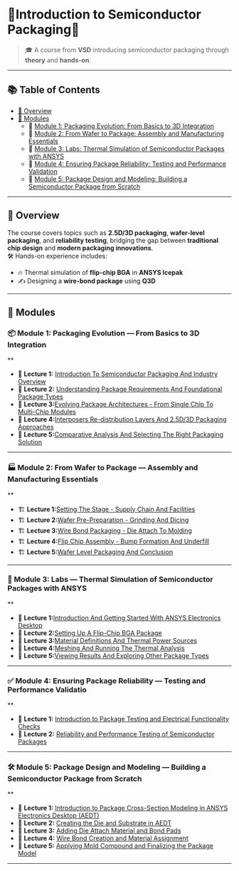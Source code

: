 
# 🌟Introduction to Semiconductor Packaging🌟

> 🎓 A course from **VSD** introducing semiconductor packaging through **theory** and **hands-on**.

---

## 📚 Table of Contents

- [📌 Overview](#overview)
- [🧩 Modules](#modules)
  - 🔹 [Module 1: Packaging Evolution: From Basics to 3D Integration](#module-1-packaging-evolution-from-basics-to-3d-integration)
  - 🔹 [Module 2: From Wafer to Package: Assembly and Manufacturing Essentials](#module-2-from-wafer-to-package-assembly-and-manufacturing-essentials)
  - 🔹 [Module 3: Labs: Thermal Simulation of Semiconductor Packages with ANSYS](#module-3-labs-thermal-simulation-of-semiconductor-packages-with-ansys)
  - 🔹 [Module 4: Ensuring Package Reliability: Testing and Performance Validation](#module-4-ensuring-package-reliability-testing-and-performance-validation)
  - 🔹 [Module 5: Package Design and Modeling: Building a Semiconductor Package from Scratch](#module-5-package-design-and-modeling-building-a-semiconductor-package-from-scratch)

    
---

## 🧾 Overview

The course covers topics such as **2.5D/3D packaging**, **wafer-level packaging**, and **reliability testing**, bridging the gap between **traditional chip design** and **modern packaging innovations**.  
🛠️ Hands-on experience includes:
- 🔥 Thermal simulation of **flip-chip BGA** in **ANSYS Icepak**
- ✍️ Designing a **wire-bond package** using **Q3D**

---

## 🧩 Modules

### 📦 Module 1: Packaging Evolution — From Basics to 3D Integration

**

- 📘 **Lecture 1:** [Introduction To Semiconductor Packaging And Industry Overview](./Module%201%20-%20Packaging%20Evolution%3A%20From%20Basics%20to%203D%20Integration/L1%20-%20Introduction%20To%20Semiconductor%20Packaging%20And%20Industry%20Overview/)
- 📘 **Lecture 2:** [Understanding Package Requirements And Foundational Package Types](./Module%201%20-%20Packaging%20Evolution%3A%20From%20Basics%20to%203D%20Integration/L2%20-%20Understanding%20Package%20Requirements%20And%20Foundational%20Package%20Types/)
- 📘 **Lecture 3:**[Evolving Package Architectures - From Single Chip To Multi-Chip Modules](./Module%201%20-%20Packaging%20Evolution%3A%20From%20Basics%20to%203D%20Integration/%20L3%20-%20Evolving%20Package%20Architectures%20-%20From%20Single%20Chip%20To%20Multi-Chip%20Modules/)
- 📘 **Lecture 4:**[Interposers Re-distribution Layers And 2.5D/3D Packaging Approaches](./Module%201%20-%20Packaging%20Evolution%3A%20From%20Basics%20to%203D%20Integration/%20L4%20-%20Interposers%20Re-distribution%20Layers%20And%202.5D%20and%203D%20Packaging%20Approaches/)
- 📘 **Lecture 5:**[Comparative Analysis And Selecting The Right Packaging Solution](./Module%201%20-%20Packaging%20Evolution%3A%20From%20Basics%20to%203D%20Integration/%20L5%20-%20Comparative%20Analysis%20And%20Selecting%20The%20Right%20Packaging%20Solution/)

---
### 🏭 Module 2: From Wafer to Package — Assembly and Manufacturing Essentials

**

- 🏗️ **Lecture 1:**[Setting The Stage - Supply Chain And Facilities](./Module2%20-%20From%20Wafer%20to%20Package%3A%20Assembly%20and%20Manufacturing%20Essentials/%20L1%20-%20Setting%20The%20Stage%20-%20Supply%20Chain%20And%20Facilities/)
- 🏗️ **Lecture 2:**[Wafer Pre-Preparation - Grinding And Dicing](./Module2%20-%20From%20Wafer%20to%20Package%3A%20Assembly%20and%20Manufacturing%20Essentials/%20L2%20-%20Wafer%20Pre-Preparation%20-%20Grinding%20And%20Dicing%20/)
- 🏗️ **Lecture 3:**[Wire Bond Packaging - Die Attach To Molding](./Module2%20-%20From%20Wafer%20to%20Package%3A%20Assembly%20and%20Manufacturing%20Essentials/%20L3%20-%20Wire%20Bond%20Packaging%20-%20Die%20Attach%20To%20Molding/)
- 🏗️ **Lecture 4:**[Flip Chip Assembly - Bump Formation And Underfill](./Module2%20-%20From%20Wafer%20to%20Package%3A%20Assembly%20and%20Manufacturing%20Essentials/%20L4%20-%20Flip%20Chip%20Assembly%20-%20Bump%20Formation%20And%20Underfill%20/)
- 🏗️ **Lecture 5:**[Wafer Level Packaging And Conclusion](./Module2%20-%20From%20Wafer%20to%20Package%3A%20Assembly%20and%20Manufacturing%20Essentials/%20L5%20-%20Wafer%20Level%20Packaging%20And%20Conclusion/)
---

### 🔬 Module 3: Labs — Thermal Simulation of Semiconductor Packages with ANSYS

**

- 🧪 **Lecture 1:**[Introduction And Getting Started With ANSYS Electronics Desktop](./Module%203%20-%20Labs%3A%20Thermal%20Simulation%20of%20Semiconductor%20Packages%20with%20ANSYS%20/%20L1%20-%20Introduction%20And%20Getting%20Started%20With%20ANSYS%20Electronics%20Desktop/)
- 🧪 **Lecture 2:**[Setting Up A Flip-Chip BGA Package](./Module%203%20-%20Labs%3A%20Thermal%20Simulation%20of%20Semiconductor%20Packages%20with%20ANSYS%20/%20L2%20-%20Setting%20Up%20A%20Flip-Chip%20BGA%20Package%20/)
- 🧪 **Lecture 3:**[Material Definitions And Thermal Power Sources](./Module%203%20-%20Labs%3A%20Thermal%20Simulation%20of%20Semiconductor%20Packages%20with%20ANSYS%20/%20L3%20-%20Material%20Definitions%20And%20Thermal%20Power%20Sources%20/)
- 🧪 **Lecture 4:**[Meshing And Running The Thermal Analysis](./Module%203%20-%20Labs%3A%20Thermal%20Simulation%20of%20Semiconductor%20Packages%20with%20ANSYS%20/%20L4%20-%20Meshing%20And%20Running%20The%20Thermal%20Analysis%20/)
- 🧪 **Lecture 5:**[Viewing Results And Exploring Other Package Types](./Module%203%20-%20Labs%3A%20Thermal%20Simulation%20of%20Semiconductor%20Packages%20with%20ANSYS%20/%20L5%20-%20Viewing%20Results%20And%20Exploring%20Other%20Package%20Types%20/)


---

### ✅ Module 4: Ensuring Package Reliability — Testing and Performance Validatio

**

- 🧾 **Lecture 1:** [Introduction to Package Testing and Electrical Functionality Checks](./Module%204%20-%20Ensuring%20Package%20Reliability%3A%20Testing%20and%20Performance%20Validation%20/%20L1%20-%20Introduction%20to%20Package%20Testing%20and%20Electrical%20Functionality%20Checks%20/)
- 🧾 **Lecture 2:** [Reliability and Performance Testing of Semiconductor Packages](./Module%204%20-%20Ensuring%20Package%20Reliability%3A%20Testing%20and%20Performance%20Validation%20/%20L2%20-%20Reliability%20and%20Performance%20Testing%20of%20Semiconductor%20Packages%20/)

---

### 🛠️ Module 5: Package Design and Modeling — Building a Semiconductor Package from Scratch

**

- 🧱 **Lecture 1:** [ Introduction to Package Cross-Section Modeling in ANSYS Electronics Desktop (AEDT)](./Module%205%20-%20Package%20Design%20and%20Modeling%3A%20Building%20a%20Semiconductor%20Package%20from%20Scratch%20/%20L1%20-%20Introduction%20to%20Package%20Cross-Section%20Modeling%20in%20ANSYS%20Electronics%20Desktop%20(AEDT)/)
- 🧱 **Lecture 2:** [Creating the Die and Substrate in AEDT](./Module%205%20-%20Package%20Design%20and%20Modeling%3A%20Building%20a%20Semiconductor%20Package%20from%20Scratch%20/%20L2%20-%20Creating%20the%20Die%20and%20Substrate%20in%20AEDT%20/)
- 🧱 **Lecture 3:** [Adding Die Attach Material and Bond Pads](./Module%205%20-%20Package%20Design%20and%20Modeling%3A%20Building%20a%20Semiconductor%20Package%20from%20Scratch%20/%20L3%20-%20Adding%20Die%20Attach%20Material%20and%20Bond%20Pads%20/)
- 🧱 **Lecture 4:** [Wire Bond Creation and Material Assignment](./Module%205%20-%20Package%20Design%20and%20Modeling%3A%20Building%20a%20Semiconductor%20Package%20from%20Scratch%20/%20L4%20-%20Wire%20Bond%20Creation%20and%20Material%20Assignment%20/)
- 🧱 **Lecture 5:** [Applying Mold Compound and Finalizing the Package Model](./Module%205%20-%20Package%20Design%20and%20Modeling%3A%20Building%20a%20Semiconductor%20Package%20from%20Scratch%20/%20L5%20-%20Applying%20Mold%20Compound%20and%20Finalizing%20the%20Package%20Model%20/)
  
---
